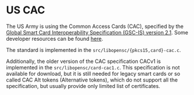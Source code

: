 # US CAC

The US Army is using the Common Access Cards (CAC), specified by the [Global Smart Card Interoperability Specification (GSC-IS) version 2.1](https://www.nist.gov/publications/government-smart-card-interoperability-specification-version-21). Some developer resources can be found [here](https://www.cac.mil/Common-Access-Card/Developer-Resources/).

The standard is implemented in the `src/libopensc/{pkcs15,card}-cac.c`.

Additionally, the older version of the CAC specification CACv1 is implemented in the `src/libopensc/card-cac1.c`. This specification is not available for download, but it is still needed for legacy smart cards or so called CAC Alt tokens (Alternative tokens), which do not support all the specification, but usually provide only limited list of certificates.
